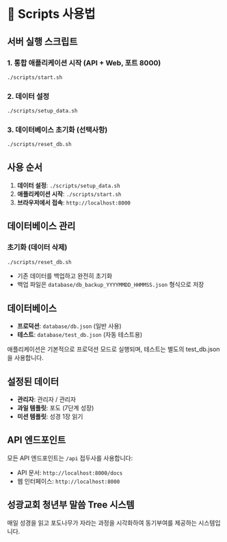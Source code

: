 # 🚀 Scripts 사용법

## 서버 실행 스크립트

### 1. 통합 애플리케이션 시작 (API + Web, 포트 8000)
```bash
./scripts/start.sh
```

### 2. 데이터 설정
```bash
./scripts/setup_data.sh
```

### 3. 데이터베이스 초기화 (선택사항)
```bash
./scripts/reset_db.sh
```

## 사용 순서

1. **데이터 설정**: `./scripts/setup_data.sh`
2. **애플리케이션 시작**: `./scripts/start.sh`
3. **브라우저에서 접속**: `http://localhost:8000`

## 데이터베이스 관리

### 초기화 (데이터 삭제)
```bash
./scripts/reset_db.sh
```
- 기존 데이터를 백업하고 완전히 초기화
- 백업 파일은 `database/db_backup_YYYYMMDD_HHMMSS.json` 형식으로 저장

## 데이터베이스

- **프로덕션**: `database/db.json` (일반 사용)
- **테스트**: `database/test_db.json` (자동 테스트용)

애플리케이션은 기본적으로 프로덕션 모드로 실행되며, 테스트는 별도의 test_db.json을 사용합니다.

## 설정된 데이터

- **관리자**: 관리자 / 관리자
- **과일 템플릿**: 포도 (7단계 성장)
- **미션 템플릿**: 성경 1장 읽기

## API 엔드포인트

모든 API 엔드포인트는 `/api` 접두사를 사용합니다:
- API 문서: `http://localhost:8000/docs`
- 웹 인터페이스: `http://localhost:8000`

## 성광교회 청년부 말씀 Tree 시스템

매일 성경을 읽고 포도나무가 자라는 과정을 시각화하여 동기부여를 제공하는 시스템입니다.